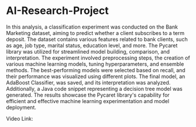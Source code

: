 # AI-Research-Project

 In this analysis, a classification experiment was conducted on the Bank Marketing dataset, aiming to predict whether a client subscribes to a term deposit. The dataset contains various features related to bank clients, such as age, job type, marital status, education level, and more. The Pycaret library was utilized for streamlined model building, comparison, and interpretation. The experiment involved preprocessing steps, the creation of various machine learning models, tuning hyperparameters, and ensemble methods. The best-performing models were selected based on recall, and their performance was visualized using different plots. The final model, an AdaBoost Classifier, was saved, and its interpretation was analyzed. Additionally, a Java code snippet representing a decision tree model was generated. The results showcase the Pycaret library's capability for efficient and effective machine learning experimentation and model deployment.


 Video Link:
